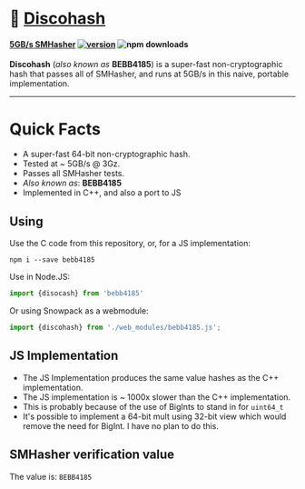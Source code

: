 # :city_sunrise: [Discohash](https://github.com/cris691/discohash)

#### **[5GB/s SMHasher](https://github.com/cris691/discohash/blob/master/Disco3.result.txt)**  [![version](https://img.shields.io/npm/v/bebb4185.svg?label=&color=0080FF)](https://github.com/cris691/discohash/releases/latest) ![npm downloads](https://img.shields.io/npm/dt/bebb4185)

**Discohash** (*also known as* **BEBB4185**) is a super-fast non-cryptographic hash that passes all of SMHasher, and runs at 5GB/s in this naive, portable implementation.

------

# Quick Facts

- A super-fast 64-bit non-cryptographic hash.
- Tested at ~ 5GB/s @ 3Gz.
- Passes all SMHasher tests. 
- *Also known as*: **BEBB4185**
- Implemented in C++, and also a port to JS

## Using

Use the C code from this repository, or, for a JS implementation:

```console
npm i --save bebb4185
```

Use in Node.JS:

```js
import {disocash} from 'bebb4185'
```

Or using Snowpack as a webmodule:

```js
import {discohash} from './web_modules/bebb4185.js';
```

## JS Implementation

- The JS Implementation produces the same value hashes as the C++ implementation.
- The JS implementation is ~ 1000x slower than the C++ implementation.
- This is probably because of the use of BigInts to stand in for `uint64_t`
- It's possible to implement a 64-bit mult using 32-bit view which would remove the need for BigInt. I have no plan to do this.

## SMHasher verification value

The value is: `BEBB4185`


